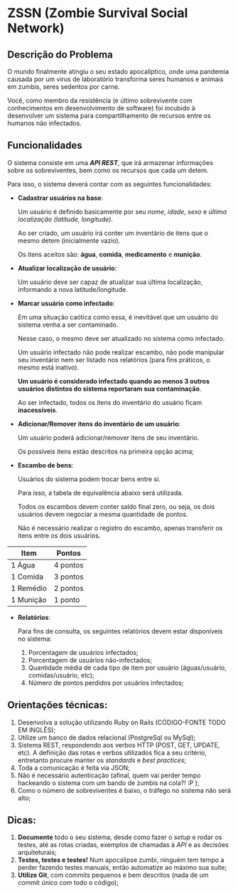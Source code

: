 # ZSSN (Zombie Survival Social Network)

## Descrição do Problema

O mundo finalmente atingiu o seu estado apocalíptico, onde uma pandemia causada por um virus de laboratório transforma seres humanos e animais em zumbis, seres sedentos por carne.

Você, como membro da resistência (e último sobrevivente com conhecimentos em desenvolvimento de software) foi incubido à desenvolver um sistema para compartilhamento de recursos entre os humanos não infectados.

## Funcionalidades

O sistema consiste em uma ***API REST***, que irá armazenar informações sobre os sobreviventes, bem como os recursos que cada um detem.

Para isso, o sistema deverá contar com as seguintes funcionalidades:

- **Cadastrar usuários na base**:

  Um usuário é definido basicamente por seu *nome*, *idade*, *sexo* e *última localização (latitude, longitude)*.

  Ao ser criado, um usuário irá conter um inventário de itens que o mesmo detem (inicialmente vazio).

  Os itens aceitos são: **água**, **comida**, **medicamento** e **munição**.

- **Atualizar localização de usuário**:

  Um usuário deve ser capaz de atualizar sua última localização, informando a nova latitude/longitude.

- **Marcar usuário como infectado**:

  Em uma situação caótica como essa, é inevitável que um usuário do sistema venha a ser contaminado.

  Nesse caso, o mesmo deve ser atualizado no sistema como infectado.

  Um usuário infectado não pode realizar escambo, não pode manipular seu inventário nem ser listado nos relatórios (para fins práticos, o mesmo está inativo).

  **Um usuário é considerado infectado quando ao menos 3 outros usuários distintos do sistema reportaram sua contaminação**.

  Ao ser infectado, todos os itens do inventário do usuário ficam **inacessíveis**.

- **Adicionar/Remover itens do inventário de um usuário**:

  Um usuário poderá adicionar/remover itens de seu inventário.

  Os possíveis itens estão descritos na primeira opção acima;

- **Escambo de bens**:

  Usuários do sistema podem trocar bens entre si.

  Para isso, a tabela de equivalência abaixo será utilizada.

  Todos os escambos devem conter saldo final zero, ou seja, os dois usuários devem negociar a mesma quantidade de pontos.

  Não é necessário realizar o registro do escambo, apenas transferir os itens entre os dois usuários.

| Item      | Pontos   |
|-----------|----------|
| 1 Água    | 4 pontos |
| 1 Comida  | 3 pontos |
| 1 Remédio | 2 pontos |
| 1 Munição | 1 ponto  |

- **Relatórios**:

  Para fins de consulta, os seguintes relatórios devem estar disponíveis no sistema:
    1. Porcentagem de usuários infectados;
    2. Porcentagem de usuários não-infectados;
    3. Quantidade média de cada tipo de item por usuário (águas/usuário, comidas/usuário, etc);
    4. Número de pontos perdidos por usuários infectados;

## Orientações técnicas:

1. Desenvolva a solução utilizando Ruby on Rails (CÓDIGO-FONTE TODO EM INGLÊS);
2. Utilize um banco de dados relacional (PostgreSql ou MySql);
3. Sistema REST, respondendo aos verbos HTTP (POST, GET, UPDATE, etc). A definição das rotas e verbos utilizados fica a seu critério, entretanto procure manter os *standards* e *best practices*;
4. Toda a comunicação é feita via JSON;
5. Não é necessário autenticação (afinal, quem vai perder tempo hackeando o sistema com um bando de zumbis na cola?! :P );
6. Como o número de sobreviventes é baixo, o tráfego no sistema não será alto;

## Dicas:

1. **Documente** todo o seu sistema, desde como fazer o *setup* e rodar os testes, até as rotas criadas, exemplos de chamadas à *API* e as decisões arquiteturais;
2. **Testes, testes e testes!** Num apocalipse zumbi, ninguém tem tempo a perder fazendo testes manuais, então automatize ao máximo sua suite;
3. **Utilize Git**, com commits pequenos e bem descritos (nada de um commit único com todo o código);